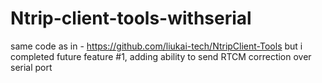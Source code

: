 # Ntrip-client-tools-withserial
same code as in - https://github.com/liukai-tech/NtripClient-Tools
but i completed future feature #1, adding ability to send RTCM correction over serial port
